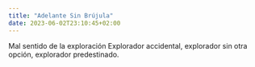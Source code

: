 ```yaml
---
title: "Adelante Sin Brújula"
date: 2023-06-02T23:10:45+02:00
---
```

Mal sentido de la exploración
Explorador accidental,
explorador sin otra opción,
explorador predestinado.
